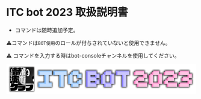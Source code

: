 # ITC bot 2023 取扱説明書
- コマンドは随時追加予定。

⚠️コマンドは`BOT使用`のロールが付与されていないと使用できません。

⚠️ コマンドを入力する時はbot-consoleチャンネルを使用してください。

![ITC](readme/bot_banner.png "ITC Bot 2023")

<!--
---
# 目次
- BOTを使用するための準備
- コマンド一覧
  - !shuffle
  - !vote
    - create
  - !vote_role
  - !get_date
- あとがき
- 更新履歴

---
# BOTを使用するための準備
## 開発者モードをONにする。
1. Discordのユーザー設定を開く
1. 「アプリの設定」にある「詳細設定」を押す
1. 開発者モードをONにする。



## チャンネル/メンバーIDの取り方
コマンド内に出てくる〇〇IDは、以下の方法で取得したIDを使用してください。

1. 取得したいボイス/テキストチャンネルorメンバーの上で右クリック
1. 一番下の「IDをコピー」をクリック


---
# コマンド一覧

## !shuffle


自分が入っているボイスチャンネルの人を指定したボイスチャンネルにランダムに振り分け、自動的に移動させるコマンドです。
```
!shuffle [ボイスチャンネルID 1] [ボイスチャンネルID 2] ...

例：
!shuffle 123456789012345678 123456789012345679
```
- ↑ボイスチャンネルのみ指定すると、指定したボイスチャンネルにランダムに振り分けることができます。
![shuffle](readme/shuffle.gif "シャッフル")
```
!shuffle [(任意)ロール 1] [(任意)ロール 2] [(任意)ロール 3] [ボイスチャンネルID 1] [ボイスチャンネルID 2] ...

例：
!shuffle @DTM部 @CG部 123456789012345678 123456789012345679
```
↑ロールを指定すると、指定したロールのメンバーは均等に振り分けられます。
ロールは0~3個の間で指定することができます。


## !vote

投票を作成して様々なことができる予定の機能です。
### !vote create


```
!vote create [テキストチャンネルID] [投票タイトル] [投票先1] [投票先2] [投票先3] ...

例:
!vote create 123456789012345678 学部は？ 工学部 先進工学部 薬学部 その他
!vote create 123456789012345678 @prog部昼ごはん食べた？__⚠️期限：~2/20__ はい 食べない 今から
```
投票タイトルに空白や改行は使用できません。
![vote](readme/vote.gif "投票")

選択肢に投票したメンバーの名前がリアルタイムで表示されます。

投票結果がバグったときはリサイクルマークを押してください。


---
# あとがき

## 参考リンク
- discord.py APIリファレンス - (https://discordpy.readthedocs.io/ja/latest/api.html)
- heroku - (https://dashboard.heroku.com/)
  
---
# 更新履歴
### 2022/12/**
- ITC bot ver1.1.0から移植。

### 2023/2/3
- voteコマンドを削除。

### 2023/2/4
- shuffleコマンドの軽微な修正。
- Readmeを執筆。

### 2023/2/5
- voteコマンドの追加。
-->
